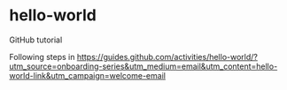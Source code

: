 # hello-world
GitHub tutorial

Following steps in <https://guides.github.com/activities/hello-world/?utm_source=onboarding-series&utm_medium=email&utm_content=hello-world-link&utm_campaign=welcome-email>
